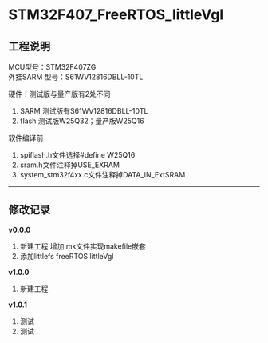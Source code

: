 # STM32F407_FreeRTOS_littleVgl

## 工程说明
MCU型号：STM32F407ZG  
外挂SARM 型号：S61WV12816DBLL-10TL

硬件：测试版与量产版有2处不同
1. SARM  测试版有S61WV12816DBLL-10TL
2. flash 测试版W25Q32；量产版W25Q16

软件编译前
1. spiflash.h文件选择#define W25Q16
2. sram.h文件注释掉USE_EXRAM
3. system_stm32f4xx.c文件注释掉DATA_IN_ExtSRAM


***
## 修改记录

**v0.0.0**

1. 新建工程 增加.mk文件实现makefile嵌套
2. 添加littlefs freeRTOS littleVgl

**v1.0.0**

1. 新建工程

**v1.0.1**

1. 测试
2. 测试
